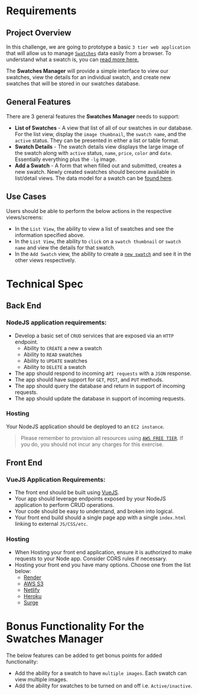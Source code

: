 # Requirements

## Project Overview
In this challenge, we are going to prototype a basic `3 tier web application` that will allow us to manage [`Swatches`](/swatches/readme.md) data easily from a browser. To understand what a swatch is, you can [read more here.](/swatches/readme.md)

The **Swatches Manager** will provide a simple interface to view our swatches, view the details for an individual swatch, and create new swatches that will be stored in our swatches database.

## General Features

There are 3 general features the **Swatches Manager** needs to support:
- **List of Swatches** - A view that list of all of our swatches in our database. For the list view, display the `image thumbnail`, the `swatch name`, and the `active` status. They can be presented in either a list or table format. 
- **Swatch Details** - The swatch details view displays the large image of the swatch along with `active` status, `name`, `price`, `color` and `date`. Essentially everything plus the `-lg` image. 
- **Add a Swatch** - A form that when filled out and submitted, creates a new swatch. Newly created swatches should become available in list/detail views. The data model for a swatch can be [found here](/swatches/readme.md). 

## Use Cases

Users should be able to perform the below actions in the respective views/screens:
- In the `List View`, the ability to view a list of swatches and see the information specified above. 
- In the `List View`, the ability to `click` on a `swatch thumbnail` or `swatch name` and view the details for that swatch. 
- In the `Add Swatch` view, the ability to create a [`new swatch`](/swatches/readme.md) and see it in the other views respectively.


# Technical Spec

## Back End 
### NodeJS application requirements: 
- Develop a basic set of `CRUD` services that are exposed via an `HTTP` endpoint. 
  - Ability to `CREATE` a new a swatch
  - Ability to `READ`  swatches
  - Ability to `UPDATE`  swatches
  - Ability to `DELETE` a swatch
- The app should respond to incoming `API requests` with a `JSON` response. 
- The app should have support for `GET`, `POST`, and `PUT` methods.
- The app should query the database and return in support of incoming requests. 
- The app should update the database in support of incoming requests.


### Hosting
Your NodeJS application should be deployed to an `EC2 instance`.  

> Please remember to provision all resources using [`AWS FREE TIER`](https://aws.amazon.com/free/). If you do, you should not incur any charges for this exercise. 

## Front End
### VueJS Application Requirements:
- The front end should be built using [VueJS](https://vuejs.org/). 
- Your app should leverage endpoints exposed by your NodeJS application to perform CRUD operations. 
- Your code should be easy to understand, and broken into logical. 
- Your front end build should a single page app with a single `index.html`
linking to external `JS/CSS/etc`. 

### Hosting
- When Hosting your front end application, ensure it is authorized to make requests to your Node app. Consider CORS rules if necessary.
- Hosting your front end you have many options. Choose one from the list below:  
  - [Render](https://render.com/)
  - [AWS S3](https://github.com/multiplegeorges/vue-cli-plugin-s3-deploy)    
  - [Netlify](https://www.netlify.com/docs/redirects/#history-pushstate-and-single-page-apps)
  - [Heroku](https://devcenter.heroku.com/articles/heroku-cli)
  - [Surge](http://surge.sh/)


# Bonus Functionality For the Swatches Manager
The below features can be added to get bonus points for added functionality: 
- Add the ability for a swatch to have `multiple images`. Each swatch can view multiple images.
- Add the ability for swatches to be turned on and off i.e. `Active/inactive`.